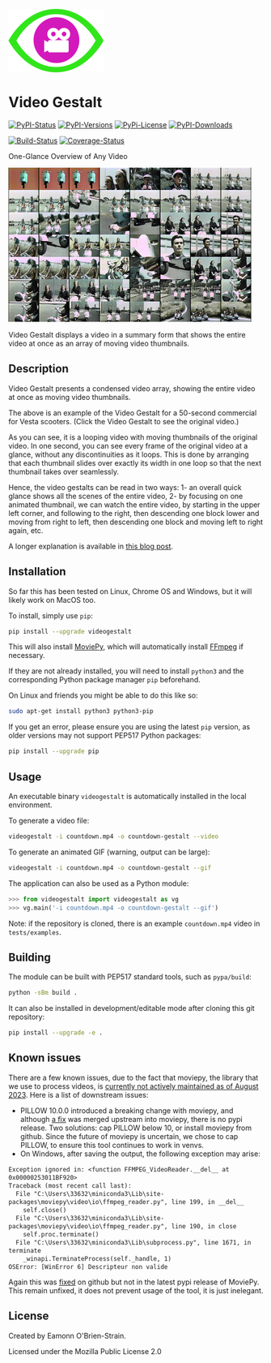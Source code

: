 ![videogestalt-logo][6]
# Video Gestalt

[![PyPI-Status][1]][2] [![PyPI-Versions][3]][2] [![PyPi-License][4]][2] [![PyPI-Downloads][5]][2]

[![Build-Status][7]][8] [![Coverage-Status][9]][10]

One-Glance Overview of Any Video

[![Example video gestalt: Vespa-Scooter-Commercial][11]][12]

Video Gestalt displays a video in a summary form that shows the entire video at once as an array of moving video thumbnails.

## Description

Video Gestalt presents a condensed video array, showing the entire video at once as moving video thumbnails.

The above is an example of the Video Gestalt for a 50-second commercial for Vesta scooters. (Click the Video Gestalt to see the original video.)

As you can see, it is a looping video with moving thumbnails of the original video. In one second, you can see every frame of the original video at a glance, without any discontinuities as it loops. This is done by arranging that each thumbnail slides over exactly its width in one loop so that the next thumbnail takes over seamlessly.

Hence, the video gestalts can be read in two ways: 1- an overall quick glance shows all the scenes of the entire video, 2- by focusing on one animated thumbnail, we can watch the entire video, by starting in the upper left corner, and following to the right, then descending one block lower and moving from right to left, then descending one block and moving left to right again, etc.

A longer explanation is available in [this blog post](https://eamonn.org/video-gestalt-one-glance-overview-of-a-video).

## Installation

So far this has been tested on Linux, Chrome OS and Windows, but it will likely work on MacOS too.

To install, simply use `pip`:

```bash
pip install --upgrade videogestalt
```

This will also install [MoviePy](https://zulko.github.io/moviepy/), which will automatically install [FFmpeg](https://ffmpeg.org/) if necessary.

If they are not already installed, you will need to install `python3` and the corresponding Python package manager `pip` beforehand.

On Linux and friends you might be able to do this like so:
```bash
sudo apt-get install python3 python3-pip
```

If you get an error, please ensure you are using the latest `pip` version, as older versions may not support PEP517 Python packages:

```bash
pip install --upgrade pip
```

## Usage

An executable binary `videogestalt` is automatically installed in the local environment.

To generate a video file:

```bash
videogestalt -i countdown.mp4 -o countdown-gestalt --video
```

To generate an animated GIF (warning, output can be large):

```bash
videogestalt -i countdown.mp4 -o countdown-gestalt --gif
```

The application can also be used as a Python module:

```python
>>> from videogestalt import videogestalt as vg
>>> vg.main('-i countdown.mp4 -o countdown-gestalt --gif')
```

Note: if the repository is cloned, there is an example `countdown.mp4` video in `tests/examples`.

## Building

The module can be built with PEP517 standard tools, such as `pypa/build`:

```bash
python -sBm build .
```

It can also be installed in development/editable mode after cloning this git repository:

```bash
pip install --upgrade -e .
```

## Known issues

There are a few known issues, due to the fact that moviepy, the library that we use to process videos, is [currently not actively maintained as of August 2023](https://github.com/Zulko/moviepy/issues/1874). Here is a list of downstream issues:
* PILLOW 10.0.0 introduced a breaking change with moviepy, and although [a fix](https://github.com/Zulko/moviepy/pull/2003) was merged upstream into moviepy, there is no pypi release. Two solutions: cap PILLOW below 10, or install moviepy from github. Since the future of moviepy is uncertain, we chose to cap PILLOW, to ensure this tool continues to work in venvs.
* On Windows, after saving the output, the following exception may arise:
```
Exception ignored in: <function FFMPEG_VideoReader.__del__ at 0x00000253011BF920>
Traceback (most recent call last):
  File "C:\Users\33632\miniconda3\Lib\site-packages\moviepy\video\io\ffmpeg_reader.py", line 199, in __del__
    self.close()
  File "C:\Users\33632\miniconda3\Lib\site-packages\moviepy\video\io\ffmpeg_reader.py", line 190, in close
    self.proc.terminate()
  File "C:\Users\33632\miniconda3\Lib\subprocess.py", line 1671, in terminate
    _winapi.TerminateProcess(self._handle, 1)
OSError: [WinError 6] Descripteur non valide
```
Again this was [fixed](https://github.com/Zulko/moviepy/pull/1296) on github but not in the latest pypi release of MoviePy. This remain unfixed, it does not prevent usage of the tool, it is just inelegant.

## License

Created by Eamonn O'Brien-Strain.

Licensed under the Mozilla Public License 2.0

[1]: https://img.shields.io/pypi/v/videogestalt.svg
[2]: https://pypi.org/project/videogestalt
[3]: https://img.shields.io/pypi/pyversions/videogestalt.svg?logo=python&logoColor=white
[4]: https://img.shields.io/pypi/l/videogestalt.svg
[5]: https://img.shields.io/pypi/dm/videogestalt.svg?label=pypi%20downloads&logo=python&logoColor=white
[6]: https://raw.githubusercontent.com/eobrain/videogestalt/main/resources/videogestalt_logo.png
[7]: https://github.com/eobrain/videogestalt/actions/workflows/ci-build.yml/badge.svg?event=push
[8]: https://github.com/eobrain/videogestalt/actions/workflows/ci-build.yml
[9]: https://codecov.io/github/eobrain/videogestalt/coverage.svg?branch=master
[10]: https://codecov.io/github/eobrain/videogestalt?branch=master
[11]: https://raw.githubusercontent.com/eobrain/videogestalt/main/resources/vespa-commercial-gestalt.gif
[12]: https://ia904607.us.archive.org/11/items/vespa-scooter-commercial/Vespa%20Scooter%20Commercial.mp4
